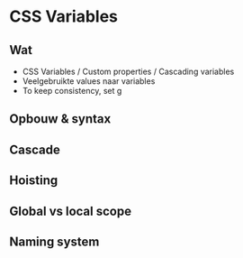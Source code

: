 # CSS Variables
## Wat

 - CSS Variables / Custom properties / Cascading variables
 - Veelgebruikte values naar variables
 - To keep consistency, set g
## Opbouw & syntax

## Cascade

## Hoisting

## Global vs local scope

## Naming system

<!--stackedit_data:
eyJoaXN0b3J5IjpbLTEyMjMwNzUzMDYsOTcxMzAxODM1LDE0Mz
MzMDEwNSw3MzA5OTgxMTZdfQ==
-->